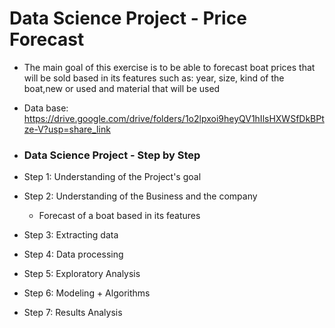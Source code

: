 # Data Science Project - Price Forecast

- The main goal of this exercise is to be able to forecast boat prices that will be sold based in its features such as: year, size, kind of the boat,new or used and material that will be used

- Data base: https://drive.google.com/drive/folders/1o2lpxoi9heyQV1hIlsHXWSfDkBPtze-V?usp=share_link

- ### Data Science Project - Step by Step 

- Step 1: Understanding of the Project's goal
        
- Step 2: Understanding of the Business and the company
    - Forecast of a boat based in its features
- Step 3: Extracting data
- Step 4: Data processing
- Step 5: Exploratory Analysis
- Step 6: Modeling + Algorithms
- Step 7: Results Analysis

